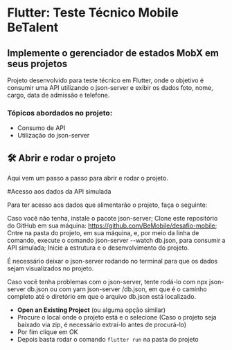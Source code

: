 # Flutter: Teste Técnico Mobile BeTalent

## Implemente o gerenciador de estados MobX em seus projetos

Projeto desenvolvido para teste técnico em Flutter, onde o objetivo é consumir uma API utilizando o json-server e exibir os dados foto, nome, cargo, data de admissão e telefone. 

### Tópicos abordados no projeto:

- Consumo de API
- Utilização do json-server


## 🛠️ Abrir e rodar o projeto

Aqui vem um passo a passo para abrir e rodar o projeto.

#Acesso aos dados da API simulada

Para ter acesso aos dados que alimentarão o projeto, faça o seguinte:

Caso você não tenha, instale o pacote json-server;
Clone este repositório do GitHub em sua máquina: https://github.com/BeMobile/desafio-mobile;
Cntre na pasta do projeto, em sua máquina, e, por meio da linha de comando, execute o comando json-server --watch db.json, para consumir a API simulada;
Inicie a estrutura e o desenvolvimento do projeto.

É necessário deixar o json-server rodando no terminal para que os dados sejam visualizados no projeto.

Caso você tenha problemas com o json-server, tente rodá-lo com npx json-server db.json ou com yarn json-server <path>/db.json, em que <path> é o caminho completo até o diretório em que o arquivo db.json está localizado.


- **Open an Existing Project** (ou alguma opção similar)
- Procure o local onde o projeto está e o selecione (Caso o projeto seja baixado via zip, é necessário extraí-lo antes de procurá-lo)
- Por fim clique em OK
- Depois basta rodar o comando `flutter run` na pasta do projeto
